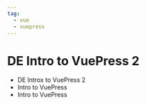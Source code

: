 ```yaml
---
tag: 
  - vue
  - vuepress
---
```


# DE Intro to VuePress 2

- DE Introx to VuePress 2
- Intro to VuePress
- Intro to VuePress